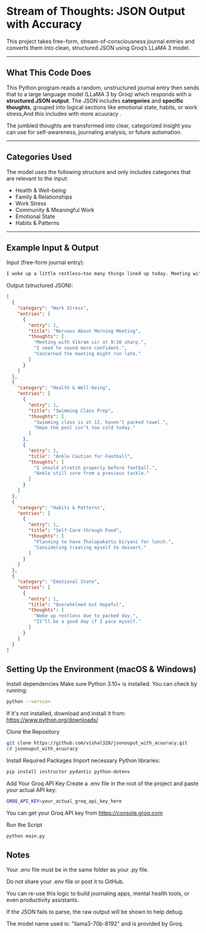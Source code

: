 # Stream of Thoughts: JSON Output with Accuracy

This project takes free-form, stream-of-consciousness journal entries and converts them into clean, structured JSON using Groq’s LLaMA 3 model.

---

## What This Code Does

This Python program reads a random, unstructured journal entry  then sends that to a large language model (LLaMA 3 by Groq) which responds with a **structured JSON output**. The JSON includes **categories** and **specific thoughts**, grouped into logical sections like emotional state, habits, or work stress,And this includes with more acuuracy .

The jumbled thoughts are transformed into clear, categorized insight you can use for self-awareness, journaling analysis, or future automation.

---

## Categories Used

The model uses the following structure and only includes categories that are relevant to the input:

- Health & Well-being  
- Family & Relationships  
- Work Stress  
- Community & Meaningful Work  
- Emotional State  
- Habits & Patterns

---

## Example Input & Output

Input (free-form journal entry):
```bash
I woke up a little restless—too many things lined up today. Meeting with Vikram sir at 9:30 sharp... I need to sound more confident this time. Should I review my notes again? It’s supposed to end by 10:25, but what if it runs late? I’ll barely have time to breathe before swimming class at 12. I haven’t packed my towel yet—ugh. Hope the pool isn’t too cold today. Lunch is set though—Thalapakattu! I’ve been craving that biryani all week. Maybe I’ll treat myself to a dessert too. Later in the evening, football with the guys—I missed last week’s game, so I better show up today. I should stretch properly this time—my ankle still remembers that rough tackle from last month. So many moving pieces, but it’ll be a good day if I just pace myself. Just need to get through that first meeting without zoning out.
```
Output (structured JSON):

```json
[
  {
    "category": "Work Stress",
    "entries": [
      {
        "entry": 1,
        "title": "Nervous About Morning Meeting",
        "thoughts": [
          "Meeting with Vikram sir at 9:30 sharp.",
          "I need to sound more confident.",
          "Concerned the meeting might run late."
        ]
      }
    ]
  },
  {
    "category": "Health & Well-being",
    "entries": [
      {
        "entry": 1,
        "title": "Swimming Class Prep",
        "thoughts": [
          "Swimming class is at 12, haven’t packed towel.",
          "Hope the pool isn’t too cold today."
        ]
      },
      {
        "entry": 2,
        "title": "Ankle Caution for Football",
        "thoughts": [
          "I should stretch properly before football.",
          "Ankle still sore from a previous tackle."
        ]
      }
    ]
  },
  {
    "category": "Habits & Patterns",
    "entries": [
      {
        "entry": 1,
        "title": "Self-Care through Food",
        "thoughts": [
          "Planning to have Thalapakattu biryani for lunch.",
          "Considering treating myself to dessert."
        ]
      }
    ]
  },
  {
    "category": "Emotional State",
    "entries": [
      {
        "entry": 1,
        "title": "Overwhelmed but Hopeful",
        "thoughts": [
          "Woke up restless due to packed day.",
          "It’ll be a good day if I pace myself."
        ]
      }
    ]
  }
]
```
## Setting Up the Environment (macOS & Windows)
Install dependencies
Make sure Python 3.10+ is installed. You can check by running:

```bash
python --version
```
If it's not installed, download and install it from:
https://www.python.org/downloads/

Clone the Repository
```bash
git clone https://github.com/vishal320/jsonouput_with_acuuracy.git
cd jsonouput_with_acuuracy
```

Install Required Packages
Import necessary Python libraries:

```bash
pip install instructor pydantic python-dotenv
```
Add Your Groq API Key
Create a .env file in the root of the project and paste your actual API key:

```bash
GROQ_API_KEY=your_actual_groq_api_key_here
```
You can get your Groq API key from https://console.groq.com

Run the Script
```bash
python main.py
```
## Notes 
Your .env file must be in the same folder as your .py file.

Do not share your .env file or post it to GitHub.

You can re-use this logic to build journaling apps, mental health tools, or even productivity assistants.

If the JSON fails to parse, the raw output will be shown to help debug.

The model name used is: "llama3-70b-8192" and is provided by Groq.





